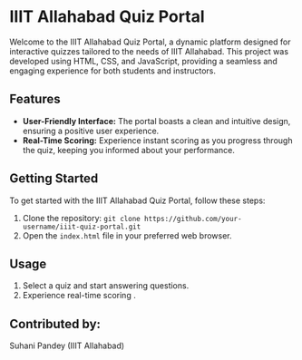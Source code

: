 
# IIIT Allahabad Quiz Portal
Welcome to the IIIT Allahabad Quiz Portal, a dynamic platform designed for interactive quizzes tailored to the needs of IIIT Allahabad. This project was developed using HTML, CSS, and JavaScript, providing a seamless and engaging experience for both students and instructors.

## Features
- **User-Friendly Interface:** The portal boasts a clean and intuitive design, ensuring a positive user experience.
- **Real-Time Scoring:** Experience instant scoring as you progress through the quiz, keeping you informed about your performance.
  
## Getting Started
To get started with the IIIT Allahabad Quiz Portal, follow these steps:

1. Clone the repository: `git clone https://github.com/your-username/iiit-quiz-portal.git`
2. Open the `index.html` file in your preferred web browser.

## Usage
1. Select a quiz and start answering questions.
2. Experience real-time scoring .
   
## Contributed by:
Suhani Pandey
(IIIT Allahabad)


